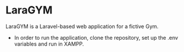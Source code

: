 # LaraGYM
LaraGYM is a Laravel-based web application for a fictive Gym.

- In order to run the application, clone the repository, set up the .env variables and run in XAMPP.